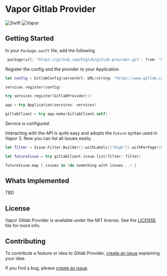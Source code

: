 # Vapor Gitlab Provider

![Swift](http://img.shields.io/badge/swift-4.1-brightgreen.svg)
![Vapor](http://img.shields.io/badge/vapor-3.0-brightgreen.svg)

## Getting Started
In your `Package.swift` file, add the following

```swift
.package(url: "https://github.com/h2glab/gitlab-provider.git", from: "0.1.0")
```

Register the config and the provider to your Application

```swift
let config = GitlabConfig(serverUrl: URL(string: "https://www.gitlab.com")!, privateToken: "PRIVATE_TOKEN")

services.register(config)

try services.register(GitlabProvider())

app = try Application(services: services)

gitlabClient = try app.make(GitlabClient.self)
```

Service is configured. 

Interacting with the API is quite easy and adopts the `Future` syntax used in Vapor 3.
Now you can list all issues easily.

```swift
let filter = Issue.Filter.Builder().withLabels(["High"]).withPerPage(10).build()

let futureIssue = try gitlabClient.issue.list(filter: filter)

futureIssue.map { issues in (do something with issues...) }
```

## Whats Implemented

TBD

## License

Vapor Gitlab Provider is available under the MIT license. See the [LICENSE](LICENSE) file for more info.

## Contributing

To contribute a feature or idea to Gitlab Provider, [create an issue][1] explaining your idea.

If you find a bug, please [create an issue][1].

[1]:  https://github.com/h2glab/gitlab-provider/issues/new